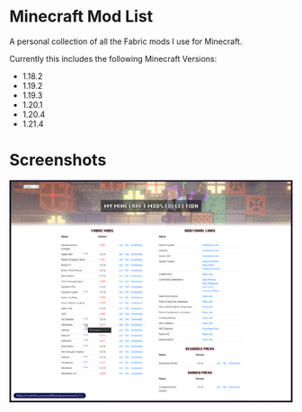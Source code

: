 # Minecraft Mod List
A personal collection of all the Fabric mods I use for Minecraft.

Currently this includes the following Minecraft Versions:
- 1.18.2
- 1.19.2
- 1.19.3
- 1.20.1
- 1.20.4
- 1.21.4

# Screenshots
![Main Page](img/website.png)
